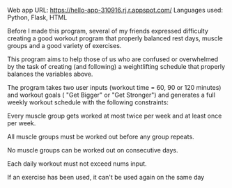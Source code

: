 Web app URL: https://hello-app-310916.rj.r.appspot.com/
Languages used: Python, Flask, HTML

Before I made this program, several of my friends expressed difficulty creating a good workout program that properly balanced rest days, muscle groups and a good variety of exercises.

This program aims to help those of us who are confused or overwhelmed by the task of creating (and following) a weightlifting schedule that properly balances the variables above.

The program takes two user inputs (workout time = 60, 90 or 120 minutes) and workout goals ( "Get Bigger" or "Get Stronger") and generates a full weekly workout schedule with the following constraints:

Every muscle group gets worked at most twice per week and at least once per week.

All muscle groups must be worked out before any group repeats.

No muscle groups can be worked out on consecutive days.

Each daily workout must not exceed nums input.

If an exercise has been used, it can't be used again on the same day

